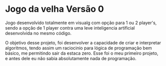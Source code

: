 # Jogo da velha Versão 0

Jogo desenvolvido totalmente em visualg com opção para 1 ou 2 player's, sendo a opção de 1 player contra uma leve inteligencia artificial desenvolvida no mesmo código.

O objetivo desse projeto, foi desenvolver a capacidade de criar e interpretar algoritmos, tendo assim um raciocinio para lógica de programação bem básico, me permitindo sair da estaca zero. Esse foi o meu primeiro projeto, e antes dele eu não sabia absolutamente nada de programação.
